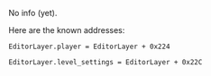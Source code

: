 No info (yet).

Here are the known addresses:

```
EditorLayer.player = EditorLayer + 0x224

EditorLayer.level_settings = EditorLayer + 0x22C
```